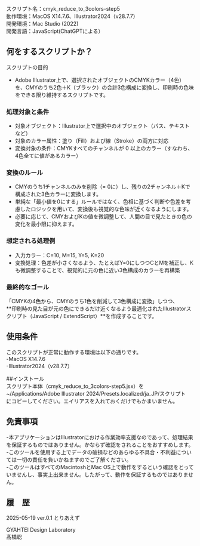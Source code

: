 スクリプト名：cmyk_reduce_to_3colors-step5  
動作環境：MacOS X14.7.6、Illustrator2024（v28.7.7）  
開発環境：Mac Studio (2022)  
開発言語：JavaScript(ChatGPTによる）  


## 何をするスクリプトか？  
スクリプトの目的
- Adobe Illustrator上で、選択されたオブジェクトのCMYKカラー（4色）を、CMYのうち2色＋K（ブラック）の合計3色構成に変換し、印刷時の色味をできる限り維持するスクリプトです。  

### 処理対象と条件  
- 対象オブジェクト：Illustrator上で選択中のオブジェクト（パス、テキストなど）  
- 対象のカラー属性：塗り（Fill）および線（Stroke）の両方に対応  
- 変換対象の条件：CMYKすべてのチャンネルが 0 以上のカラー（すなわち、4色全てに値があるカラー）  

### 変換のルール  
- CMYのうち1チャンネルのみを削除（= 0に）し、残りの2チャンネル＋Kで構成された3色カラーに変換します。   
- 単純な「最小値を0にする」ルールではなく、色相に基づく判断や色差を考慮したロジックを用いて、変換後も視覚的な色味が近くなるようにします。   
- 必要に応じて、CMYおよびKの値を微調整して、人間の目で見たときの色の変化を最小限に抑えます。   

### 想定される処理例  
- 入力カラー：C=10, M=15, Y=5, K=20  
- 変換処理：色差が小さくなるよう、たとえばY=0にしつつCとMを補正し、Kも微調整することで、視覚的に元の色に近い3色構成のカラーを再構築  

### 最終的なゴール  
「CMYKの4色から、CMYのうち1色を削減して3色構成に変換」しつつ、  
**印刷時の見た目が元の色にできるだけ近くなるよう最適化されたIllustratorスクリプト（JavaScript / ExtendScript）**を作成することです。  

## 使用条件  
このスクリプトが正常に動作する環境は以下の通りです。  
-MacOS X14.7.6  
-Illustrator2024（v28.7.7）  


##インストール  
スクリプト本体（cmyk_reduce_to_3colors-step5.jsx）を  
~/Applications/Adobe Illustrator 2024/Presets.localized/ja_JP/スクリプト  
にコピーしてください。エイリアスを入れておくだけでもかまいません。  

## 免責事項  
-本アプリケーションはIllustratorにおける作業効率支援なのであって、処理結果を保証するものではありません。かならず確認をされることをおすすめします。  
-このツールを使用する上でデータの破損などのあらゆる不具合・不利益については一切の責任を負いかねますのでご了解ください。  
-このツールはすべてのMacintoshとMac OS上で動作をするという確認をとっていませんし、事実上出来ません。したがって、動作を保証するものではありません。  

## 履　歴  
2025-05-19	ver.0.1	とりあえず  

GYAHTEI Design Laboratory  
髙橋聡  

